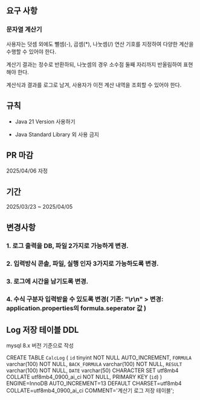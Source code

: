 ## 요구 사항

### 문자열 계산기

사용자는 덧셈 외에도 뺄셈(-), 곱셈(*), 나눗셈(/) 연산 기호를 지정하여 다양한 계산을 수행할 수 있어야 한다.

계산기 결과는 정수로 반환하되, 나눗셈의 경우 소수점 둘째 자리까지 반올림하여 표현해야 한다.

계산식과 결과를 로그로 남겨, 사용자가 이전 계산 내역을 조회할 수 있어야 한다.

## 규칙 

- Java 21 Version 사용하기

- Java Standard Library 외 사용 금지

## PR 마감 

2025/04/06 자정 

## 기간

2025/03/23 ~ 2025/04/05

## 변경사항

### 1. 로그 출력을 DB, 파일 2가지로 가능하게 변경.

### 2. 입력방식 콘솔, 파일, 실행 인자 3가지로 가능하도록 변경.

### 3. 로그에 시간을 남기도록 변경.

### 4. 수식 구분자 입력받을 수 있도록 변경( 기존: "\r\n" > 변경: application.properties의 formula.seperator 값 )

## Log 저장 테이블 DDL

mysql 8.x 버전 기준으로 작성

CREATE TABLE `CalcLog` (
  `id` tinyint NOT NULL AUTO_INCREMENT,
  `FORMULA` varchar(100) NOT NULL,
  `BACK_FORMULA` varchar(100) NOT NULL,
  `RESULT` varchar(100) NOT NULL,
  `DATE` varchar(50) CHARACTER SET utf8mb4 COLLATE utf8mb4_0900_ai_ci NOT NULL,
  PRIMARY KEY (`id`)
) ENGINE=InnoDB AUTO_INCREMENT=13 DEFAULT CHARSET=utf8mb4 COLLATE=utf8mb4_0900_ai_ci COMMENT='계산기 로그 저장 테이블';